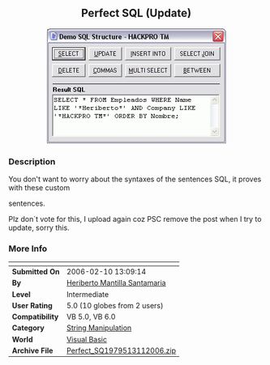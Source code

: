﻿<div align="center">

## Perfect SQL \(Update\)

<img src="PIC20063112333545567.gif">
</div>

### Description

You don't want to worry about the syntaxes of the sentences SQL, it proves with these custom

sentences.

Plz don`t vote for this, I upload again coz PSC remove the post when I try to update, sorry this.
 
### More Info
 


<span>             |<span>
---                |---
**Submitted On**   |2006-02-10 13:09:14
**By**             |[Heriberto Mantilla Santamaria](https://github.com/Planet-Source-Code/PSCIndex/blob/master/ByAuthor/heriberto-mantilla-santamaria.md)
**Level**          |Intermediate
**User Rating**    |5.0 (10 globes from 2 users)
**Compatibility**  |VB 5\.0, VB 6\.0
**Category**       |[String Manipulation](https://github.com/Planet-Source-Code/PSCIndex/blob/master/ByCategory/string-manipulation__1-5.md)
**World**          |[Visual Basic](https://github.com/Planet-Source-Code/PSCIndex/blob/master/ByWorld/visual-basic.md)
**Archive File**   |[Perfect\_SQ1979513112006\.zip](https://github.com/Planet-Source-Code/heriberto-mantilla-santamaria-perfect-sql-update__1-64618/archive/master.zip)








